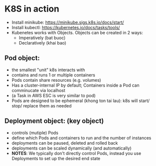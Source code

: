 # K8S in action
  - Install minikube: https://minikube.sigs.k8s.io/docs/start/
  - Install kubectl: https://kubernetes.io/docs/tasks/tools/
  - Kubenetes works with Objects. Objects can be created in 2 ways:
    - Imperatively (bat buoc)
    - Declaratively (khai bao)

## Pod object:
  - the smallest "unit" k8s interacts with
  - contains and runs 1 or multiple containers
  - Pods contain share resources (e.g. volumes)
  - Has a cluster-internal IP by default; Containers inside a Pod can comminucate via localhost
  - (a Task in AWS ESC is very similar to pod)
  - Pods are designed to be ephemeral (khong ton tai lau): k8s will start/ stop/ replace them as needed

## Deployment object: (key object)
  - controls (mutiple) Pods
  - define which Pods and containers to run and the number of instances
  - deployments can be paused, deleted and rolled back
  - deployments can be scaled dynamically (and automatically)
  - **NOTES**: We typically don't directly control Pods, instead you use Deployments to set up the desired end state